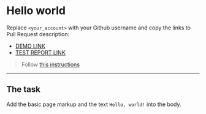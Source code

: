 # Hello world
Replace `<your_account>` with your Github username and copy the links to Pull Request description:
- [DEMO LINK](https://kry-gin.github.io/layout_hello-world/)
- [TEST REPORT LINK](https://kry-gin.github.io/layout_hello-world/report/html_report/)

> Follow [this instructions](https://mate-academy.github.io/layout_task-guideline/#how-to-solve-the-layout-tasks-on-github)
___

## The task 
Add the basic page markup and the text `Hello, world!` into the body.
